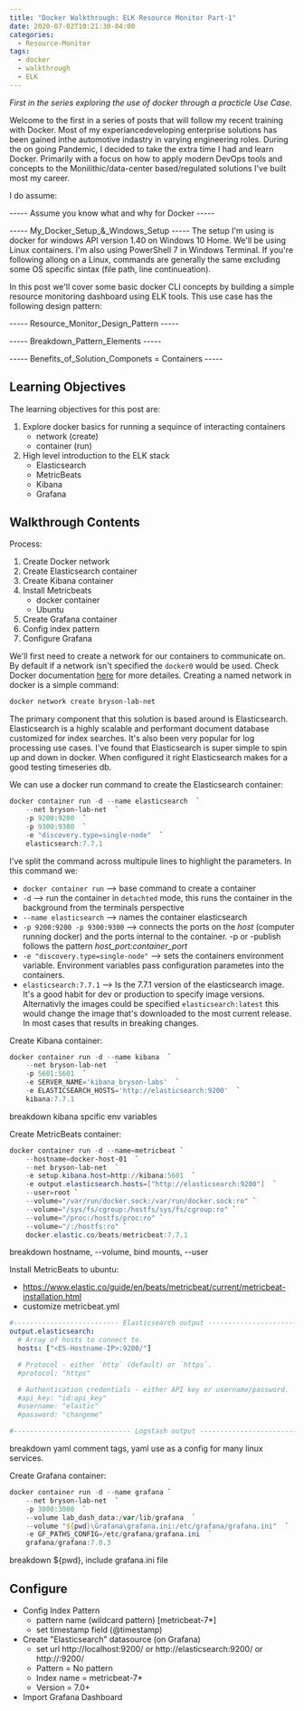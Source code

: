```yaml
---
title: "Docker Walkthrough: ELK Resource Monitor Part-1"
date: 2020-07-02T10:21:30-04:00
categories:
  - Resource-Monitor
tags:
  - docker
  - walkthrough
  - ELK
---
```


*First in the series exploring the use of docker through a practicle Use Case.*

Welcome to the first in a series of posts that will follow my recent training with Docker. Most of my experiancedeveloping enterprise solutions has been gained inthe automotive indastry in varying engineering roles. During the on going Pandemic, I decided to take the extra time I had and learn Docker. Primarily with a focus on how to apply modern DevOps tools and concepts to the Monilithic/data-center based/regulated solutions I've built most my career.

I do assume:

----- Assume you know what and why for Docker -----

----- My_Docker_Setup_&_Windows_Setup -----
The setup I'm using is docker for windows API version 1.40 on Windows 10 Home. We'll be using Linux containers. I'm also using PowerShell 7 in Windows Terminal. If you're following allong on a Linux, commands are generally the same excluding some OS specific sintax (file path, line continueation).     

In this post we'll cover some basic docker CLI concepts by building a simple resource monitoring dashboard using ELK tools. This use case has the following design pattern:

----- Resource_Monitor_Design_Pattern -----

----- Breakdown_Pattern_Elements -----

----- Benefits_of_Solution_Componets = Containers -----

## Learning Objectives
The learning objectives for this post are:
1. Explore docker basics for running a sequince of interacting containers
    - network (create)
    - container (run)
2. High level introduction to the ELK stack
    - Elasticsearch
    - MetricBeats
    - Kibana
    - Grafana

## Walkthrough Contents
Process: 
1. Create Docker network
2. Create Elasticsearch container
3. Create Kibana container 
4. Install Metricbeats
    - docker container
    - Ubuntu
5. Create Grafana container
6. Config index pattern
7. Configure Grafana

We'll first need to create a network for our containers to communicate on. By default if a network isn't specified the `docker0` would be used. Check Docker documentation [here](https://docs.docker.com/engine/reference/commandline/network_create/) for more detailes. Creating a named network in docker is a simple command:

```powershell
docker network create bryson-lab-net
```

The primary component that this solution is based around is Elasticsearch. Elasticsearch is a highly scalable and performant document database customized for index searches. It's also been very popular for log processing use cases. I've found that Elasticsearch is super simple to spin up and down in docker. When configured it right Elasticsearch makes for a good testing timeseries db.

We can use a docker run command to create the Elasticsearch container:

```powershell
docker container run -d --name elasticsearch  `
    --net bryson-lab-net  `
    -p 9200:9200  `
    -p 9300:9300  `
    -e "discovery.type=single-node"  `
    elasticsearch:7.7.1
```
I've split the command across multipule lines to highlight the parameters. In this command we: <!--breakdown run, -d, --name, --net , -p, -e, specific image versions-->
- `docker container run` --> base command to create a container
- `-d` --> run the container in `detachted` mode, this runs the container in the background from the terminals perspective
- `--name elasticsearch` --> names the container elasticsearch
- `-p 9200:9200 -p 9300:9300` --> connects the ports on the *host* (computer running docker) and the ports internal to the container. -p or -publish follows the pattern *host_port:container_port*
- `-e "discovery.type=single-node"` --> sets the containers environment variable. Environment variables  pass configuration parametes into the containers.
- `elasticsearch:7.7.1` --> Is the 7.7.1 version of the elasticsearch image. It's a good habit for dev or production to specify image versions. Alternativly the images could be specified `elasticsearch:latest` this would change the image that's downloaded to the most current release. In most cases that results in breaking changes.  

Create Kibana container:

```powershell
docker container run -d --name kibana  `
    --net bryson-lab-net  `
    -p 5601:5601  `
    -e SERVER_NAME='kibana_bryson-labs'  `
    -e ELASTICSEARCH_HOSTS='http://elasticsearch:9200'  `
    kibana:7.7.1
```
breakdown kibana spcific env variables

Create MetricBeats container:

```powershell
docker container run -d --name=metricbeat `
    --hostname=docker-host-01  `
    --net bryson-lab-net  `
    -e setup.kibana.host=http://kibana:5601  `
    -e output.elasticsearch.hosts=["http://elasticsearch:9200"]  `
    --user=root `
    --volume="/var/run/docker.sock:/var/run/docker.sock:ro" `
    --volume="/sys/fs/cgroup:/hostfs/sys/fs/cgroup:ro" `
    --volume="/proc:/hostfs/proc:ro" `
    --volume="/:/hostfs:ro" `
    docker.elastic.co/beats/metricbeat:7.7.1
```
breakdown hostname, --volume, bind mounts, --user

Install MetricBeats to ubuntu:
- https://www.elastic.co/guide/en/beats/metricbeat/current/metricbeat-installation.html
- customize metricbeat.yml

```yaml
#-------------------------- Elasticsearch output ------------------------------
output.elasticsearch:
  # Array of hosts to connect to.
  hosts: ["<ES-Hostname-IP>:9200/"]

  # Protocol - either `http` (default) or `https`.
  #protocol: "https"

  # Authentication credentials - either API key or username/password.
  #api_key: "id:api_key"
  #username: "elastic"
  #password: "changeme"

#----------------------------- Logstash output --------------------------------
```

breakdown yaml comment tags, yaml use as a config for many linux services.

Create Grafana container:

```powershell
docker container run -d --name grafana `
    --net bryson-lab-net  `
    -p 3000:3000  `
    --volume lab_dash_data:/var/lib/grafana  `
    --volume "${pwd}\Grafana\grafana.ini:/etc/grafana/grafana.ini"  `
    -e GF_PATHS_CONFIG=/etc/grafana/grafana.ini  `
    grafana/grafana:7.0.3
```
breakdown ${pwd}, include grafana.ini file

## Configure
- Config Index Pattern
    - pattern name (wildcard pattern) [metricbeat-7*]
    - set timestamp field (@timestamp)
- Create "Elasticsearch" datasource (on Grafana)
    * set url http://localhost:9200/ or http://elasticsearch:9200/ or http://<IP>:9200/
    * Pattern = No pattern
    * Index name = metricbeat-7*
    * Version = 7.0+
- Import Grafana Dashboard
